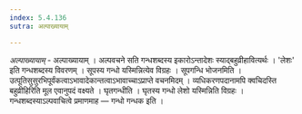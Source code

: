 ```yaml
---
index: 5.4.136
sutra: अल्पाख्यायाम्

---
```

_अल्पाख्यायाम्_ - अल्पाख्यायाम् । अल्पवचने सति गन्धशब्दस्य इकारोऽन्तादेशः स्याद्बहुव्रीहावित्यर्थः । 'लेशः' इति गन्धशब्दस्य विवरणम् । सूपस्य गन्धो यस्मिन्नित्येव विग्रहः । सूपगन्धि भोजनमिति । उत्पूतिसुसुरभिपूर्वंकत्वाऽभावादेकान्तत्वाऽभावाच्चाऽप्राप्ते वचनमिदम् । व्यधिकरणपदानामपि क्वचिदस्ति बहुव्रीहिरिति मूल एवानुपदं वक्ष्यते । घृतगन्धीति । घृतस्य गन्धो लेशो यस्मिन्निति विग्रहः । गन्धशब्दस्याऽल्पवाचित्वे प्रमाणमाह — गन्धो गन्धक इति ।